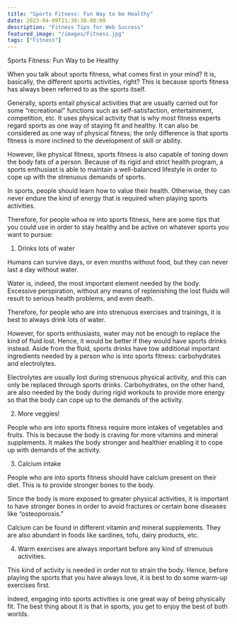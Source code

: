 ```yaml
---
title: "Sports Fitness: Fun Way to be Healthy"
date: 2023-04-09T21:39:38-08:00
description: "Fitness Tips for Web Success"
featured_image: "/images/Fitness.jpg"
tags: ["Fitness"]
---
```


Sports Fitness: Fun Way to be Healthy

When you talk about sports fitness, what comes first in your mind? It is, basically, the different sports activities, right? This is because sports fitness has always been referred to as the sports itself.

Generally, sports entail physical activities that are usually carried out for some “recreational” functions such as self-satisfaction, entertainment, competition, etc. It uses physical activity that is why most fitness experts regard sports as one way of staying fit and healthy. It can also be considered as one way of physical fitness; the only difference is that sports fitness is more inclined to the development of skill or ability.

However, like physical fitness, sports fitness is also capable of toning down the body fats of a person. Because of its rigid and strict health program, a sports enthusiast is able to maintain a well-balanced lifestyle in order to cope up with the strenuous demands of sports.

In sports, people should learn how to value their health. Otherwise, they can never endure the kind of energy that is required when playing sports activities.

Therefore, for people whoa re into sports fitness, here are some tips that you could use in order to stay healthy and be active on whatever sports you want to pursue:

1. Drinks lots of water

Humans can survive days, or even months without food, but they can never last a day without water.

Water is, indeed, the most important element needed by the body. Excessive perspiration, without any means of replenishing the lost fluids will result to serious health problems, and even death.

Therefore, for people who are into strenuous exercises and trainings, it is best to always drink lots of water.

However, for sports enthusiasts, water may not be enough to replace the kind of fluid lost. Hence, it would be better if they would have sports drinks instead. Aside from the fluid, sports drinks have tow additional important ingredients needed by a person who is into sports fitness: carbohydrates and electrolytes.

Electrolytes are usually lost during strenuous physical activity, and this can only be replaced through sports drinks. Carbohydrates, on the other hand, are also needed by the body during rigid workouts to provide more energy so that the body can cope up to the demands of the activity.

2. More veggies!

People who are into sports fitness require more intakes of vegetables and fruits. This is because the body is craving for more vitamins and mineral supplements. It makes the body stronger and healthier enabling it to cope up with demands of the activity.

3. Calcium intake

People who are into sports fitness should have calcium present on their diet. This is to provide stronger bones to the body.

Since the body is more exposed to greater physical activities, it is important to have stronger bones in order to avoid fractures or certain bone diseases like “osteoporosis.”

Calcium can be found in different vitamin and mineral supplements. They are also abundant in foods like sardines, tofu, dairy products, etc.

4. Warm exercises are always important before any kind of strenuous activities.

This kind of activity is needed in order not to strain the body. Hence, before playing the sports that you have always love, it is best to do some warm-up exercises first.

Indeed, engaging into sports activities is one great way of being physically fit. The best thing about it is that in sports, you get to enjoy the best of both worlds.

